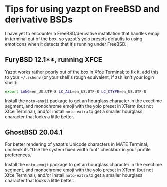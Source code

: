 # Tips for using yazpt on FreeBSD and derivative BSDs

I have yet to encounter a FreeBSD/derivative installation that handles emoji in terminal out of the box, so yazpt's yolo presets defaults to using emoticons when it detects that it's running under FreeBSD.


## FuryBSD 12.1**, running XFCE   

Yazpt works rather poorly out of the box in Xfce Terminal; to fix it, add this to your `~/.zshenv` (or your shell's rough equivalent, if zsh isn't your login shell):   

```sh
export LANG=en_US.UTF-8 LC_ALL=en_US.UTF-8 LC_CTYPE=en_US.UTF-8
```

Install the `noto-emoji` package to get an hourglass character in the exectime segment, and monochrome emoji with the yolo preset in XTerm (but not Xfce Terminal), and/or install `noto-extra` to get a smaller hourglass character that looks a little better.


## GhostBSD 20.04.1

For better rendering of yazpt's Unicode characters in MATE Terminal, uncheck its "Use the system fixed width font" checkbox in your profile preferences.

Install the `noto-emoji` package to get an hourglass character in the exectime segment, and monochrome emoji with the yolo preset in XTerm (but not Xfce Terminal), and/or install `noto-extra` to get a smaller hourglass character that looks a little better.
